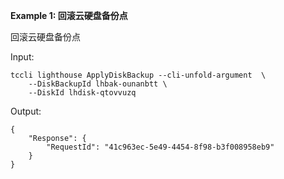 **Example 1: 回滚云硬盘备份点**

回滚云硬盘备份点

Input: 

```
tccli lighthouse ApplyDiskBackup --cli-unfold-argument  \
    --DiskBackupId lhbak-ounanbtt \
    --DiskId lhdisk-qtovvuzq
```

Output: 
```
{
    "Response": {
        "RequestId": "41c963ec-5e49-4454-8f98-b3f008958eb9"
    }
}
```

